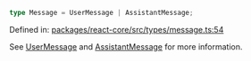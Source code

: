 ```ts
type Message = UserMessage | AssistantMessage;
```

Defined in: [packages/react-core/src/types/message.ts:54](https://github.com/thesysdev/crayon/blob/808d53cdbf57dfd9386204060478ba44146d3921/js/packages/react-core/src/types/message.ts#L54)

See [UserMessage](UserMessage.md) and [AssistantMessage](AssistantMessage.md) for more information.
